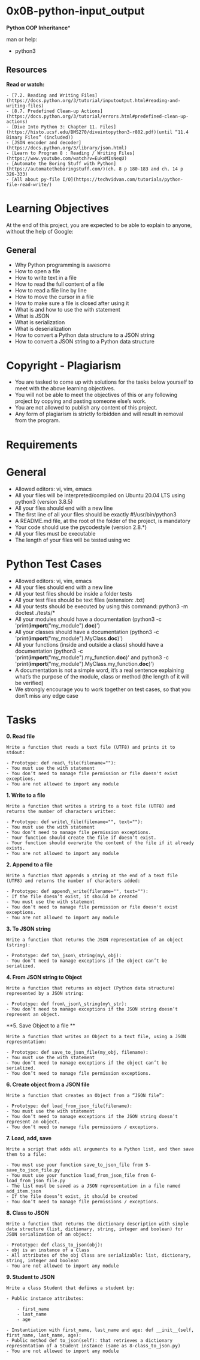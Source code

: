 # 0x0B-python-input\_output

**Python OOP Inheritance***

man or help:

- python3

## Resources

**Read or watch:**

    - [7.2. Reading and Writing Files](https://docs.python.org/3/tutorial/inputoutput.html#reading-and-writing-files)
    - [8.7. Predefined Clean-up Actions](https://docs.python.org/3/tutorial/errors.html#predefined-clean-up-actions)
    - [Dive Into Python 3: Chapter 11. Files](https://histo.ucsf.edu/BMS270/diveintopython3-r802.pdf)(until “11.4 Binary Files” (included))
    - [JSON encoder and decoder](https://docs.python.org/3/library/json.html)
    - [Learn to Program 8 : Reading / Writing Files](https://www.youtube.com/watch?v=EukxMIsNeqU)
    - [Automate the Boring Stuff with Python](https://automatetheboringstuff.com/)(ch. 8 p 180-183 and ch. 14 p 326-333)
    - [All about py-file I/O](https://techvidvan.com/tutorials/python-file-read-write/)

# Learning Objectives

At the end of this project, you are expected to be able to explain to anyone, without the help of Google:

## General

- Why Python programming is awesome
- How to open a file
- How to write text in a file
- How to read the full content of a file 
- How to read a file line by line
- How to move the cursor in a file
- How to make sure a file is closed after using it
- What is and how to use the with statement
- What is JSON
- What is serialization
- What is deserialization
- How to convert a Python data structure to a JSON string 
- How to convert a JSON string to a Python data structure
# Copyright - Plagiarism

- You are tasked to come up with solutions for the tasks below yourself to meet with the above learning objectives.
- You will not be able to meet the objectives of this or any following project by copying and pasting someone else’s work. 
- You are not allowed to publish any content of this project.
- Any form of plagiarism is strictly forbidden and will result in removal from the program.
 
# Requirements

# General

- Allowed editors: vi, vim, emacs
- All your files will be interpreted/compiled on Ubuntu 20.04 LTS using python3 (version 3.8.5)
- All your files should end with a new line
- The first line of all your files should be exactly #!/usr/bin/python3
- A README.md file, at the root of the folder of the project, is mandatory
- Your code should use the pycodestyle (version 2.8.*)
- All your files must be executable
- The length of your files will be tested using wc

# Python Test Cases

- Allowed editors: vi, vim, emacs
- All your files should end with a new line
- All your test files should be inside a folder tests
- All your test files should be text files (extension: .txt)
- All your tests should be executed by using this command: python3 -m doctest ./tests/*
- All your modules should have a documentation (python3 -c 'print(__import__("my\_module").__doc__)')
- All your classes should have a documentation (python3 -c 'print(__import__("my\_module").MyClass.__doc__)')
- All your functions (inside and outside a class) should have a documentation (python3 -c 'print(__import__("my\_module").my\_function.__doc__)' and python3 -c 'print(__import__("my\_module").MyClass.my\_function.__doc__)')
- A documentation is not a simple word, it’s a real sentence explaining what’s the purpose of the module, class or method (the length of it will be verified)
- We strongly encourage you to work together on test cases, so that you don’t miss any edge case

# Tasks

**0. Read file**

	Write a function that reads a text file (UTF8) and prints it to stdout:

	- Prototype: def read\_file(filename=""):
	- You must use the with statement
	- You don’t need to manage file permission or file doesn't exist exceptions.
	- You are not allowed to import any module

**1. Write to a file**

	Write a function that writes a string to a text file (UTF8) and returns the number of characters written:

	- Prototype: def write\_file(filename="", text=""):
	- You must use the with statement
	- You don’t need to manage file permission exceptions.
	- Your function should create the file if doesn’t exist.
	- Your function should overwrite the content of the file if it already exists.
	- You are not allowed to import any module

**2. Append to a file**

	Write a function that appends a string at the end of a text file (UTF8) and returns the number of characters added:

	- Prototype: def append\_write(filename="", text=""):
	- If the file doesn’t exist, it should be created
	- You must use the with statement
	- You don’t need to manage file permission or file doesn't exist exceptions.
	- You are not allowed to import any module

**3. To JSON string**

	Write a function that returns the JSON representation of an object (string):
	
	- Prototype: def to\_json\_string(my\_obj):
	- You don’t need to manage exceptions if the object can’t be serialized.

**4. From JSON string to Object**

	Write a function that returns an object (Python data structure) represented by a JSON string:

	- Prototype: def from\_json\_string(my\_str):
	- You don’t need to manage exceptions if the JSON string doesn’t represent an object.

**5. Save Object to a file **

	Write a function that writes an Object to a text file, using a JSON representation:

	- Prototype: def save_to_json_file(my_obj, filename):
	- You must use the with statement
	- You don’t need to manage exceptions if the object can’t be serialized.
	- You don’t need to manage file permission exceptions.

**6. Create object from a JSON file**

	Write a function that creates an Object from a “JSON file”:

	- Prototype: def load_from_json_file(filename):
	- You must use the with statement
	- You don’t need to manage exceptions if the JSON string doesn’t represent an object.
	- You don’t need to manage file permissions / exceptions.

**7. Load, add, save**

	Write a script that adds all arguments to a Python list, and then save them to a file:
	
	- You must use your function save_to_json_file from 5-save_to_json_file.py
	- You must use your function load_from_json_file from 6-load_from_json_file.py
	- The list must be saved as a JSON representation in a file named add_item.json
	- If the file doesn’t exist, it should be created
	- You don’t need to manage file permissions / exceptions.

**8. Class to JSON**
	
	Write a function that returns the dictionary description with simple data structure (list, dictionary, string, integer and boolean) for JSON serialization of an object:

	- Prototype: def class_to_json(obj):
	- obj is an instance of a Class
	- All attributes of the obj Class are serializable: list, dictionary, string, integer and boolean
	- You are not allowed to import any module

**9. Student to JSON**

	Write a class Student that defines a student by:
	
	- Public instance attributes:
		
		- first_name
		- last_name
		- age
	
	- Instantiation with first_name, last_name and age: def __init__(self, first_name, last_name, age):
	- Public method def to_json(self): that retrieves a dictionary representation of a Student instance (same as 8-class_to_json.py)
	- You are not allowed to import any module
